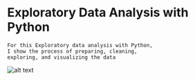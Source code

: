 # Exploratory Data Analysis with Python
    For this Exploratory data analysis with Python,
    I show the process of preparing, cleaning, 
    exploring, and visualizing the data
    
![alt text](https://github.com/[Matteo2979]/[Volcano-Analysis]/blob/[branch]/Test_image.jpg?raw=true)